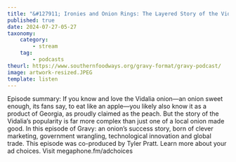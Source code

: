 ```yaml
---
title: "&#127911; Ironies and Onion Rings: The Layered Story of the Vidalia Onion"
published: true
date: 2024-07-27-05-27
taxonomy:
    category:
        - stream
    tag:
        - podcasts
theurl: https://www.southernfoodways.org/gravy-format/gravy-podcast/
image: artwork-resized.JPEG
template: listen
---
```


Episode summary: If you know and love the Vidalia onion&mdash;an onion sweet enough, its fans say, to eat like an apple&mdash;you likely also know it as a product of Georgia, as proudly claimed as the peach. But the story of the Vidalia&rsquo;s popularity is far more complex than just one of a local onion made good. In this episode of Gravy: an onion&rsquo;s success story, born of clever marketing, government wrangling, technological innovation and global trade. This episode was co-produced by Tyler Pratt. Learn more about your ad choices. Visit megaphone.fm/adchoices
